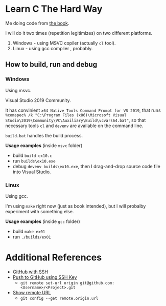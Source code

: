 # Learn C The Hard Way
Me doing code from [the book](https://learncodethehardway.org/c/). 

I will do it two times (repetition legitimizes) on two different platforms.
1. Windows - using MSVC copiler (actually `cl` tool).
2. Linux - using gcc complier , probably.

## How to build, run and debug
### Windows
Using msvc.

Visual Studio 2019 Community.

It has convinient `x64 Native Tools Command Prompt for VS 2019`, that runs `%comspec% /k "C:\Program Files (x86)\Microsoft Visual Studio\2019\Community\VC\Auxiliary\Build\vcvars64.bat"`, so that necessary tools `cl` and `devenv` are available on the command line.

`build.bat` handles the build process.

**Usage examples** (inside `msvc` folder)
- build `build ex10.c`
- run `builds\ex10.exe`
- debug `devenv builds\ex10.exe`, then I drag-and-drop source code file into Visual Studio.

### Linux
Using gcc.

I'm using `make` right now (just as book intended), but I will probalby experiment with something else.

**Usage examples** (inside `gcc` folder)
- build `make ex01`
- run `./builds/ex01`


# Additional References
- [GitHub with SSH](https://docs.github.com/en/github/authenticating-to-github/connecting-to-github-with-ssh)
- [Push to GitHub using SSH Key](https://stackoverflow.com/questions/14762034/push-to-github-without-a-password-using-ssh-key)
  * `git remote set-url origin git@github.com:<Username>/<Project>.git`
- [Show remote URL](https://intellipaat.com/community/3102/git-show-remote-url-how-can-i-determine-the-url-that-a-local-git-repository-was-originally-cloned-from)
  * `git config --get remote.origin.url`
